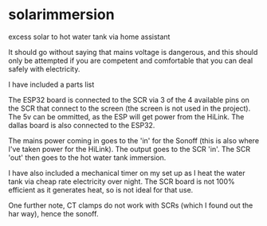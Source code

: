 # solarimmersion
excess solar to hot water tank via home assistant

It should go without saying that mains voltage is dangerous, and this should only be attempted if you are competent and comfortable that you can deal safely with electricity.

I have included a parts list

The ESP32 board is connected to the SCR via 3 of the 4 available pins on the SCR that connect to the screen (the screen is not used in the project). The 5v can be ommitted, as the ESP will get power from the HiLink. The dallas board is also connected to the ESP32.

The mains power coming in goes to the 'in' for the Sonoff (this is also where I've taken power for the HiLink). The output goes to the SCR 'in'. The SCR 'out' then goes to the hot water tank immersion. 

I have also included a mechanical timer on my set up as I heat the water tank via cheap rate electricity over night. The SCR board is not 100% efficient as it generates heat, so is not ideal for that use.

One further note, CT clamps do not work with SCRs (which I found out the har way), hence the sonoff.
